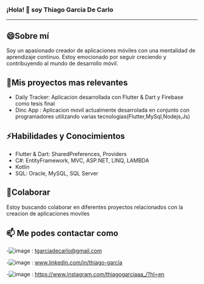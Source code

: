 ### ¡Hola! 👋 soy Thiago Garcia De Carlo
---------------------------------------------------------------------

😄Sobre mí
---------------------------------------------------------------------
Soy un apasionado creador de aplicaciones móviles con una mentalidad de aprendizaje continuo. Estoy emocionado por seguir creciendo y contribuyendo al mundo de desarrollo móvil.


🔭Mis proyectos mas relevantes
----------------------------------------------------------------------
- Daily Tracker: Aplicacion desarrollada con Flutter & Dart y Firebase como tesis final
- Dinc App : Aplicacion movil actualmente desarrolada en conjunto con programadores utilizando varias tecnologias(Flutter,MySql,Nodejs,Js)

⚡Habilidades y Conocimientos
---------------------------------------------------------------------

- Flutter & Dart: SharedPreferences, Providers
- C#: EntityFramework, MVC, ASP.NET, LINQ, LAMBDA
- Kotlin
- SQL: Oracle, MySQL, SQL Server

👯Colaborar
----------------------------------------------------------------------
Estoy buscando colaborar en diferentes proyectos relacionados con la creacion de aplicaciones moviles



📫 Me podes contactar como
----------------------------------------------------------------------
-![image](https://github.com/thiago-mobile/thiago-mobile/assets/157446380/77dd352b-91d8-42ec-a5f5-aad4b70de60a)
: tgarciadecarlo@gmail.com

-![image](https://github.com/thiago-mobile/thiago-mobile/assets/157446380/062c49b8-f8cb-4066-b48c-014df99c5778)
: www.linkedin.com/in/thiago-garcía

-![image](https://github.com/thiago-mobile/thiago-mobile/assets/157446380/8301418f-7b0e-4bff-80ad-5db0e6eb5fdb)
: https://www.instagram.com/thiagogarciaaa_/?hl=en


